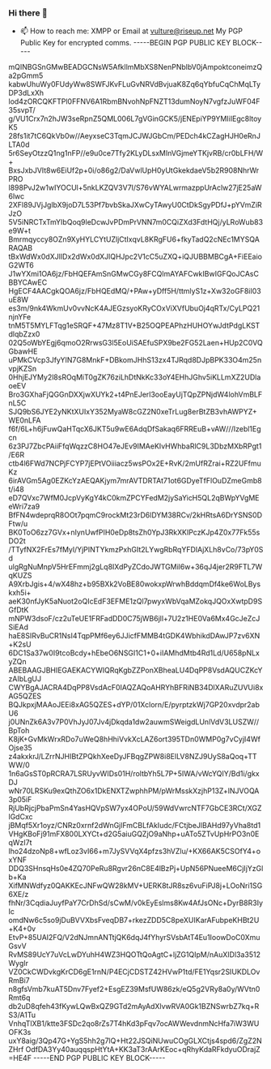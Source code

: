 ### Hi there 👋

- 📫 How to reach me: XMPP or Email at vulture@riseup.net
My PGP Public Key for encrypted comms.
-----BEGIN PGP PUBLIC KEY BLOCK-----

mQINBGSnGMwBEADGCNsW5AfkllmMbXS8NenPNblbV0jAmpoktconeimzQa2pGmm5
kabwUhuWy0FUdyWw8SWFJKvFLuGvNRVdBvjuaK8Zq6qYbfuCqChMqLTyDP3dLxXh
lod4zORCQKFTPl0FFNV6A1RbmBNvohNpFNZT13dumNoyN7vgfzJuWF04F35svpT/
g/VU1Crx7n2hJW3seRpnZ5QML006L7gVGinGCK5/jENEpiYP9YMIiIEgc8ltoyK5
28fs1it7tC6QkVb0w//AeyxseC3TqmJCJWJGbCm/PEDch4kCZagHJH0eRnJLTA0d
5r6SeyOtzzQ1ng1nFP//e9u0ce7Tfy2KLyDLsxMInVGjmeYTKjvRB/cr0bLFH/W+
BxsJxbJVIt8w6EiUf2p+0i/o86g2/DaVwlUpH0yUtGkekdaeV5b2R908NhrWrPRO
l898PvJ2w1wIYOCUl+5nkLKZQV3V7I/S76vWYALwrmazppUrAclw27jE25aW6lwc
2XFl89JVjJglbX9joD7L53Pf7bvbSkaJXwCyTAwyU0CtDkSgyPDfJ+pYVmZiRJzO
5V5iNRCTxTmYIbQoq9leDcwJvPDmPrVNN7m0CQiZXd3FdtHQj/yLRoWub83e9W+t
Bmrmqyccy8OZn9XyHYLCYtUZljCtIxqvL8KRgFU6+fkyTadQ2cNEc1MYSQARAQAB
tBxWdWx0dXJlIDx2dWx0dXJlQHJpc2V1cC5uZXQ+iQJUBBMBCgA+FiEEaioG2WT6
J1wYXmi1OA6jz/FbHQEFAmSnGMwCGy8FCQlmAYAFCwkIBwIGFQoJCAsCBBYCAwEC
HgECF4AACgkQOA6jz/FbHQEdMQ/+PAw+yDff5H/ttmlyS1z+Xw32oGF8iI03uE8W
es3m/9nk4WkmUv0vvNcK4AJEGzsyoKRyCOxViXVfUbuOj4qRTx/CyLPQ21njnYFe
tnM5T5MYLFTqg1eSRQF+47Mz8T1V+B25OQPEAPhzHUHOYwJdtPdgLKSTdlqbZzx0
02Q5oWbYEgj6qmoO2RrwsG3l5EoUiSAEfuSPX9be2FG52Laen+HUp2C0VQGbawHE
uPMkCVcp3JfyYIN7G8MnkF+DBkomJHhS13zx4TJRqd8DJpBPK33O4m25nvpjKZSn
0HhjEJYMy2l8sROqMiT0gZK76ziLhDtNkKc33oY4EHhJGhv5iKLLmXZ2UDlaoeEV
Bro3GXhaFjQGGnDXXjwXUYk2+t4PnEJerl3ooEayUjTQpZPNjdW4lohVmBLFnL5C
SJQ9bS6JYE2yNKtXUIxY352MyaW8cGZ2N0xeTrLug8erBtZB3vhAWPYZ+WE0nLFA
f6f/6L+h6jFuwQaHTqcX6JKT5u9wE6AdqDfSakaq6FRREuB+vAW///Izebl1Egcn
6z3PJ7ZbcPAiiFfqWqzzC8HO47eJEv9IMAeKIvHWhbaRlC9L3DbzMXbRPgt1/E6R
ctb4l6FWd7NCPjFCYP7jEPtVOiiiacz5wsPOx2E+RvK/2mUfRZrai+RZ2UFfmuKz
6irAVGm5Ag0EZKcYzAEQAKjym7mrAVTDRTAt71ot6GDyeTfFlOuDZmeGmb8t/i48
eD7QVxc7WfM0JcpVyKgY4kC0kmZPCYFedM2jySaYicH5QL2qBWpYVgMEeWri7za9
BfFN4wdeprqR8OOt7pqmC9rockMt23rD6lDYM38RCv/2kHRtsA6DrYSNS0DFtw/u
BK0ToO6zz7GVx+nIynUwfPIH0eDp8tsZh0YpJ3RkXKIPczKJp4Z0x77Fk55sDO2t
/TTyfNX2FrEs7fMyl/YjPINTYkmzPxhGIt2LYwgRbRqYFDIAjXLh8vCo/73pY0Sd
ulgRgNuMnpV5HrEFmmj2gLq8IXdPyZCdoJWTGMil6w+36qJ4jer2R9FTL7WqKUZS
A9XrbJgis+4/wX48hz+b95BXk2VoBE80wokxpWrwhBddqmDf4ke6WoLByskxh5i+
aeK30nfJyK5aNuot2oQIcEdF3EFME1zQl7pwyxWbVqaMZokqJQOxXwtpD9SGfDtK
mNPW3dsoF/cz2uTeUE1FRFadDD0C75jWB6jll+7U2z1HE0Va6Mx4GcJeZcJSiEAd
haE8SIRvBuCR1NsI4TqpPMf6ey6JJicfFMMB4tGDK4WbhikdDAwJP7zv6XN+K2sU
6DC1Sa37w0I9tcoBcdy+hEbeO6NSGI1C1+0+iIAMhdMtb4Rd1Ld/U658pNLxyZQn
ABEBAAGJBHIEGAEKACYWIQRqKgbZZPonXBheaLU4DqPP8VsdAQUCZKcYzAIbLgUJ
CWYBgAJACRA4DqPP8VsdAcF0IAQZAQoAHRYhBFRiNB34DlXARuZUVUi8xAG5QZES
BQJkpxjMAAoJEEi8xAG5QZES+dYP/01Xclorn/E/pyrptzkWj7GP20xvdpr2abU6
j0UNnZk6A3v7P0VhJyJ07Jv4jDkqda1dw2auwmSWeigdLUnlVdV3LUSZW//BpToh
K8jK+GvMkWrxRDo7uWeQ8hHhiVvkXcLAZ6ort395TDn0WMP0g7vCyjI4WfOjse35
z4akxkrJ/LZrrNJHIBtZPQkhXeeDyJFBqgZPW8i8ElLV8NZJ9UyS8aQoq+TTWW/0
1n6aGsST0pRCRA7LSRUyvWIDs01H/roltbYh5L7P+5IWA/vWcYQIY/Bd1i/gkxDJ
wNr70LRSKu9exQthZO6x1DkENXTZwphhPM/pWrMsskXzjhP13Z+lNJVOQA3p05iF
RjUbRjcjPbaPmSn4YasHQVpSW7yx4OPoU/59WdVwrcNTF7GbCE3RCt/XGZlGdCxc
jBMqf5Xr1oyz/CNRz0xrnf2dWnGjlFmCBLfAkIudc/FCtjbeJlBAHd97yVha8td1
VHgKBoFj91mFX800LXYCt+d2G5aiuGQZjO9aNhp+uATo5ZTvUpHrPO3n0EqWzI7t
lho24dzoNp8+wfLoz3vI66+m7JySVVqX4pfzs3hVZlu/+KX66AK5CSOfY4+oxYNF
DDQ3SHnsqHs0e4ZQ70PeRu8Rgvr26nC8E4lBzPj+UpN56PNueeM6CjIjYzGlb+Ka
XifMNWdfyz0QAKKEcJNFwQW28kMV+UERK8tJR8sz6vuFiPJ8j+LOoNri1SG6XE/z
fhNr/3CqdiaJuyfPaY7CrDhSd/sCwM/v0kEyEslms8Kw4AfJsONc+DyrB8R3IyIc
omdNw6c5so9jDuBVVXbsFveqDB7+rkezZDD5C8peXUIKarAFubpeKHBt2U+K4+0v
EtvP+85UAI2FQ/V2dNJmnANTtjQK6dqJ4fYhyrSVsbAtT4Eu1IoowDoC0XmuGsvV
RvMS89UcY7uVcLwDYuhH4WZ3HQOTtQoAgtC+ljZG1QIpM/nAuXIDl3a3512WygIr
VZ0CkCWDvkgKrCD6gE1rnN/P4ECjCDSTZ42HVwP1td/FE1Yqsr2SIUKDLOvRmBi7
n8gfsVmb7kuAT5Dnv7Fyef2+EsgEZ39MsfUW86zk/eQ5g2VRy8a0y/WVtn0Rmt6q
db2uD8qfeh43fKywLQwBxQZ9GTd2mAyAdXlvwRVA0Gk1BZNSwrbZ7kq+RS3/A1Tu
VnhqTlXB1/ktte3FSDc2qo8rZs7T4hKd3pFqv7ocAWWevdnmNcHfa7iW3WUOFK3s
uxY8aig/3Qp47G+YgS5hh2g7lQ+Ht22JSQiNUwuCOgGLXCtjs4spd6/ZgZ2NZHrf
OdfDA3Yy40auqqspHtYtA+KK3aT3rAArKEoc+qRhyKdaRFkdyuODrajZ
=HE4F
-----END PGP PUBLIC KEY BLOCK-----

<!--
**VultureSec/VultureSec** is a ✨ _special_ ✨ repository because its `README.md` (this file) appears on your GitHub profile.

Here are some ideas to get you started:

- 🔭 I’m currently working on ...
- 🌱 I’m currently learning ...
- 👯 I’m looking to collaborate on ...
- 🤔 I’m looking for help with ...
- 💬 Ask me about ...
- 📫 How to reach me: ...
- 😄 Pronouns: ...
- ⚡ Fun fact: ...
-->
